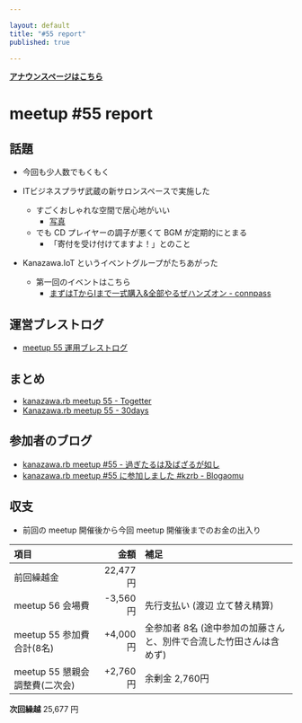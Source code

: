 ```yaml
---

layout: default
title: "#55 report"
published: true

---
```


<div style="text-align: left;"><a href="./"><strong>アナウンスページはこちら</strong></a></div>

# meetup #55 report

## 話題

* 今回も少人数でもくもく

* ITビジネスプラザ武蔵の新サロンスペースで実施した
  + すごくおしゃれな空間で居心地がいい
    - [写真](https://www.instagram.com/p/BRxCBZ6hphn/)
  + でも CD プレイヤーの調子が悪くて BGM が定期的にとまる
    - 「寄付を受け付けてますよ！」とのこと

* Kanazawa.IoT というイベントグループがたちあがった
  + 第一回のイベントはこちら
    - [まずはTからIまで一式購入&全部やるぜハンズオン \- connpass](https://kziot.connpass.com/event/49802/)


## 運営ブレストログ

* [meetup 55 運用ブレストログ](https://github.com/kanazawarb/meetup/wiki/meetup-55-%E9%81%8B%E7%94%A8%E3%83%96%E3%83%AC%E3%82%B9%E3%83%88%E3%83%AD%E3%82%B0)


## まとめ

* [kanazawa.rb meetup 55 - Togetter](https://togetter.com/li/1092061)
* [Kanazawa.rb meetup 55 - 30days](http://30d.jp/kzrb/45)


<!-- 分かっている範囲でリンクがあれば列挙する
## スライド

* XXX

-->

## 参加者のブログ

* [kanazawa\.rb meetup \#55 \- 過ぎたるは及ばざるが如し](http://cotton-desu.hatenablog.com/entry/2017/03/20/005638)
* [kanazawa.rb meetup \#55 に参加しました \#kzrb \- Blogaomu](http://www.blogaomu.com/entry/2017/03/20/172141)

## 収支

* 前回の meetup 開催後から今回 meetup 開催後までのお金の出入り

|項目                           |金額         |補足                                               |
|:------------------------------|------------:|:--------------------------------------------------|
| 前回繰越金                    |    22,477円 |                                                   |
| meetup 56 会場費              |    -3,560円 | 先行支払い (渡辺 立て替え精算)                    |
| meetup 55 参加費合計(8名)     |    +4,000円 | 全参加者 8名 (途中参加の加藤さんと、別件で合流した竹田さんは含めず) |
| meetup 55 懇親会調整費(二次会)    |    +2,760円 | 余剰金 2,760円                                   |

**次回繰越**  25,677 円

